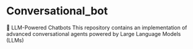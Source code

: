 # Conversational_bot
🤖 LLM-Powered Chatbots This repository contains an implementation of advanced conversational agents powered by Large Language Models (LLMs)
